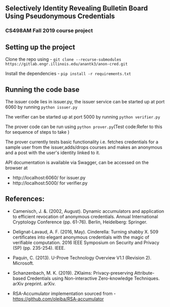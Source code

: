 ## Selectively Identity Revealing Bulletin Board Using Pseudonymous Credentials

### CS498AM Fall 2019 course project


## Setting up the project 

Clone the repo using - `git clone --recurse-submodules https://gitlab.engr.illinois.edu/anantk3/anon-cred.git`

Install the dependencies - `pip install -r requirements.txt`


## Running the code base

The issuer code lies in issuer.py, the issuer service can be started up at port 6060 by running `python issuer.py`

The verifier can be started up at port 5000 by running `python verifier.py`

The prover code can be run using `python prover.py`(Test code:Refer to this for sequence of steps to take )

The prover currently tests basic functionality i.e. fetches credentials for a sample user from the issuer,adds/drops courses and makes an anonymous and a post with the user's identity linked to it.


API documentation is available via Swagger, can be accessed on the browser at 
*  http://localhost:6060/ for issuer.py
*  http://localhost:5000/ for verifier.py



## References:

*  Camenisch, J. &. (2002, August). Dynamic accumulators and application to efficient revocation of anonymous credentials. Annual International Cryptology Conference (pp. 61-76). Berlin, Heidelberg: Springer. 

*  Delignat-Lavaud, A. F. (2016, May). Cinderella: Turning shabby X. 509 certificates into elegant anonymous credentials with the magic of verifiable computation. 2016 IEEE Symposium on Security and Privacy (SP) (pp. 235-254). IEEE. 

*  Paquin, C. (2013). U-Prove Technology Overview V1.1 (Revision 2). Microsoft. 

*  Schanzenbach, M. K. (2019). ZKlaims: Privacy-preserving Attribute-based Credentials using Non-interactive Zero-knowledge Techniques. arXiv preprint. arXiv. 

*  RSA-Accumulator implementation sourced from - https://github.com/oleiba/RSA-accumulator


